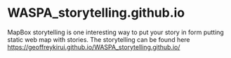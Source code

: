 # WASPA_storytelling.github.io
MapBox storytelling is one interesting way to put your story in form putting static web map with stories.
The storytelling can be found here https://geoffreykirui.github.io/WASPA_storytelling.github.io/
